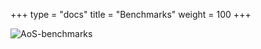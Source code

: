 +++
type = "docs"
title = "Benchmarks"
weight = 100
+++

![AoS-benchmarks](images/aos_benchmark.svg)
